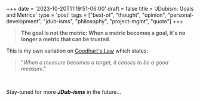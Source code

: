 +++
date = '2023-10-20T11:19:51-06:00'
draft = false
title = 'JDubism&#58; Goals and Metrics'
type = 'post'
tags = ["best-of", "thought", "opinion", "personal-development", "jdub-isms", "philosophy", "project-mgmt", "quote"]
+++

>  **The goal is not the metric: When a metric becomes a goal, it's no longer a metric that can be trusted**.


This is my own variation on [Goodhart's Law](https://en.wikipedia.org/wiki/Goodhart%27s_law) which states:  

> "*When a measure becomes a target, it ceases to be a good measure*."

<br />

Stay-tuned for more ***JDub-isms*** in the future...